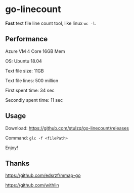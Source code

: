 # go-linecount

**Fast** text file line count tool, like linux `wc -l`.

## Performance

Azure VM 4 Core 16GB Mem

OS: Ubuntu 18.04

Text file size: 11GB

Text file lines: 500 million

First spent time: 34 sec

Secondly spent time: 11 sec

## Usage

Download: https://github.com/stulzq/go-linecount/releases

Command: `glc -f <filePath>`

Enjoy!

## Thanks

https://github.com/edsrzf/mmap-go

https://github.com/withlin
